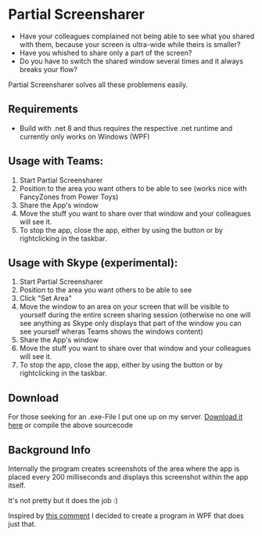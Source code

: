 # Partial Screensharer

- Have your colleagues complained not being able to see what you shared with them, because your screen is ultra-wide while theirs is smaller? 
- Have you whished to share only a part of the screen?
- Do you have to switch the shared window several times and it always breaks your flow?

Partial Screensharer solves all these problemens easily.

## Requirements
* Build with .net 8 and thus requires the respective .net runtime and currently only works on Windows (WPF)

## Usage with Teams:
1. Start Partial Screensharer
2. Position to the area you want others to be able to see (works nice with FancyZones from Power Toys)
3. Share the App's window
4. Move the stuff you want to share over that window and your colleagues will see it.
5. To stop the app, close the app, either by using the button or by rightclicking in the taskbar.

## Usage with Skype (experimental):
1. Start Partial Screensharer
2. Position to the area you want others to be able to see
3. Click "Set Area"
4. Move the window to an area on your screen that will be visible to yourself during the entire screen sharing session 
(otherwise no one will see anything as Skype only displays that part of the window you can see yourself wheras Teams shows 
the windows content)
5. Share the App's window
6. Move the stuff you want to share over that window and your colleagues will see it.
7. To stop the app, close the app, either by using the button or by rightclicking in the taskbar. 


## Download
For those seeking for an .exe-File I put one up on my server. [Download it here](https://janschreier.de/PartialScreensharer.zip) or compile the above sourcecode

## Background Info

Internally the program creates screenshots of the area where the app is placed every 200 milliseconds and displays this screenshot within the app itself.

It's not pretty but it does the job :)


Inspired by [this comment](https://github.com/microsoft/PowerToys/issues/2774#issuecomment-993953197) I decided to create a program in WPF that does just that.
